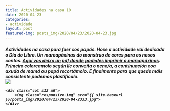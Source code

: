 ```yaml
---
title: Actividades na casa 10
date: 2020-04-23
categories:
- actividade
layout: post
featured-img: posts_img/2020/04/23/2020-04-23.jpg
---
```

 <h5 class="center header text_h2">
Actividades na casa para faer cos papás.
 <!--more-->
Hoxe a actividade vai dedicada o Día do Libro. Un marcapáxinas do monstruo de cores para os nosos contos. <a style="text-decoration:underline" href="{{ site.baseurl }}/posts_pdf/2020/04/23/marcapaginas.pdf">Aquí vos deixo un pdf donde podedes imprimir o marcapáxinas</a>. 
Primeiro coloreamolo según lle conveña o neno/a, a continuación coa axuda de mamá ou papá recortámolo. E finalmente para que quede máis consistente podemos plastificalo. 

<div class="row">
    <div class="col s12 m6">
		<img class="responsive-img" src="{{ site.baseurl }}/posts_img/2020/04/23/2020-04-233.jpg">
	</div>
	
    <div class="col s12 m6">
		<img class="responsive-img" src="{{ site.baseurl }}/posts_img/2020/04/23/2020-04-2333.jpg">
	</div>
</div>




